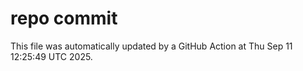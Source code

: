 # repo commit

This file was automatically updated by a GitHub Action at Thu Sep 11 12:25:49 UTC 2025.
